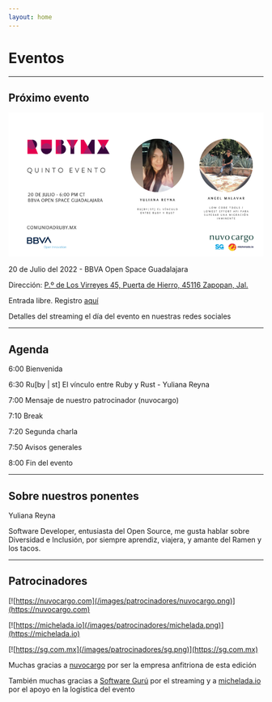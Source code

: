 ```yaml
---
layout: home
---
```


# Eventos

---

## Próximo evento

![](/images/eventos/julio_2022.png)

20 de Julio del 2022 - BBVA Open Space Guadalajara

Dirección: [P.º de Los Virreyes 45, Puerta de Hierro, 45116 Zapopan, Jal.](https://goo.gl/maps/x4ntc8NY8e8LLbDq9)

Entrada libre. Registro [aquí](https://www.eventbrite.com/e/comunidad-ruby-mx-sesion-julio-2022-tickets-381427739637)

Detalles del streaming el día del evento en nuestras redes sociales

---

## Agenda


6:00 Bienvenida

6:30 Ru[by \| st] El vínculo entre Ruby y Rust - Yuliana Reyna

7:00 Mensaje de nuestro patrocinador (nuvocargo)

7:10 Break

7:20 Segunda charla

7:50 Avisos generales

8:00 Fin del evento

---

## Sobre nuestros ponentes

Yuliana Reyna

Software Developer, entusiasta del Open Source, me gusta hablar sobre Diversidad e Inclusión, por siempre aprendiz, viajera, y amante del Ramen y los tacos.

---

## Patrocinadores

[![https://nuvocargo.com](/images/patrocinadores/nuvocargo.png)](https://nuvocargo.com)

[![https://michelada.io](/images/patrocinadores/michelada.png)](https://michelada.io)

[![https://sg.com.mx](/images/patrocinadores/sg.png)](https://sg.com.mx)

Muchas gracias a [nuvocargo](https://nuvocargo.com) por ser la empresa anfitriona de esta edición

También muchas gracias a [Software Gurú](https://sg.com.mx/) por el streaming y a [michelada.io](https://michelada.io) por
el apoyo en la logística del evento
